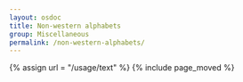 ```yaml
---
layout: osdoc
title: Non-western alphabets
group: Miscellaneous
permalink: /non-western-alphabets/
---
```


{% assign url = "/usage/text" %} {% include page_moved %}